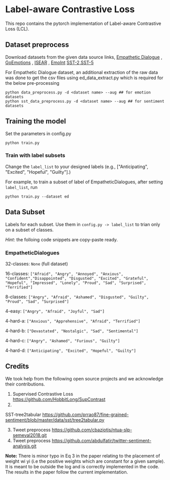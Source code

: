 # Label-aware Contrastive Loss

This repo contains the pytorch implementation of Label-aware Contrastive Loss (LCL).

## Dataset preprocess

Download datasets from the given data source
links, [Empathetic Dialogue](https://github.com/facebookresearch/EmpatheticDialogues.git)
, [GoEmotions](https://github.com/google-research/google-research/tree/master/goemotions)
, [ISEAR](https://www.unige.ch/cisa/research/materials-and-online-research/research-material/)
, [EmoInt](https://saifmohammad.com/WebPages/EmotionIntensity-SharedTask.html) [SST-2,SST-5](https://nlp.stanford.edu/sentiment/index.html)

For Empathetic Dialogue dataset, an additional extraction of the raw data was done to
get the csv files using ed_data_extract.py which is required for the below
pre-processing

```
python data_preprocess.py -d <dataset name> --aug ## for emotion datasets
python sst_data_preprocess.py -d <dataset name> --aug ## for sentiment datasets
```

## Training the model

Set the parameters in config.py

```
python train.py
```

### Train with label subsets

Change the `label_list` to your designed labels (e.g., ["Anticipating", "Excited",
"Hopeful", "Guilty"].)

For example, to train a subset of label of EmpatheticDialogues, after setting
`label_list`, run

```
python train.py --dataset ed 
```

## Data Subset

Labels for each subset. Use them in `config.py -> label_list` to trian only on a
subset of classes.

_Hint_: the folloing code snippets are copy-paste ready.

### EmpatheticDialogues

32-classes: `None` (full dataset)

16-classes: `["Afraid", "Angry", "Annoyed", "Anxious", "Confident","Disappointed", "Disgusted", "Excited", "Grateful", "Hopeful", "Impressed", "Lonely", "Proud", "Sad", "Surprised", "Terrified"]`

8-classes: `["Angry", "Afraid", "Ashamed", "Disgusted", "Guilty", "Proud", "Sad", "Surprised"]`

4-easy: `["Angry", "Afraid", "Joyful", "Sad"]`

4-hard-a: `["Anxious", "Apprehensive", "Afraid", "Terrified"]`

4-hard-b: `["Devastated", "Nostalgic", "Sad", "Sentimental"]`

4-hard-c: `["Angry", "Ashamed", "Furious", "Guilty"]`

4-hard-d: `["Anticipating", "Excited", "Hopeful", "Guilty"]`

## Credits

We took help from the following open source projects and we acknowledge their
contributions.

1. Supervised Contrastive Loss <https://github.com/HobbitLong/SupContrast>
2.

SST-tree2tabular <https://github.com/prrao87/fine-grained-sentiment/blob/master/data/sst/tree2tabular.py>

3. Tweet preprocess <https://github.com/cbaziotis/ntua-slp-semeval2018.git>
4. Tweet preprocess <https://github.com/abdulfatir/twitter-sentiment-analysis.git>

**Note:** There is minor typo in Eq 3 in the paper relating to the placement of
weight wi yi (i.e the positive weights which are constant for a given sample). It is
meant to be outside the log and is correctly implemented in the code. The results in
the paper follow the current implementation.